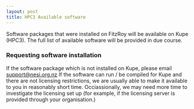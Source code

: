 ```yaml
---
layout: post
title: HPC3 Available software
---
```


Software packages that were installed on FitzRoy will be available on Kupe (HPC3).
The full list of available software will be provided in due course.

### Requesting software installation
If the software package which is not installed on Kupe, please email support@nesi.org.nz If the software can run / be compiled for Kupe and there are not licensing restrictions, we are usually able to make it available to you in reasonably short time. Occiassionally, we may need more time to investigate the licensing set up  (for example, if the licensing server is provided through your organisation.)
